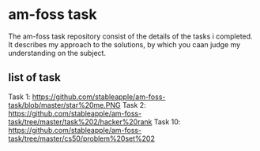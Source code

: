 # am-foss task
The am-foss task repository consist of  the details of the tasks i completed. It describes my approach to the solutions, by which you caan judge my understanding on the subject.

## list of task 
Task 1:   https://github.com/stableapple/am-foss-task/blob/master/star%20me.PNG
Task 2:   https://github.com/stableapple/am-foss-task/tree/master/task%202/hacker%20rank
Task 10:  https://github.com/stableapple/am-foss-task/tree/master/cs50/problem%20set%202
